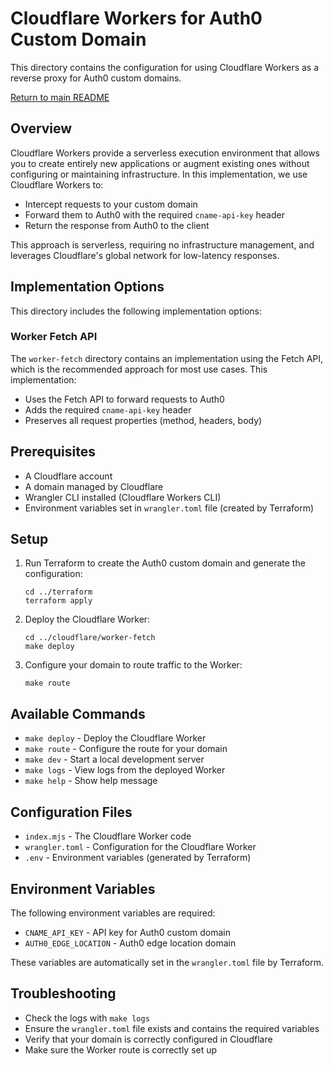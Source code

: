 # Cloudflare Workers for Auth0 Custom Domain

This directory contains the configuration for using Cloudflare Workers as a reverse proxy for Auth0 custom domains.

[Return to main README](../README.md)

## Overview

Cloudflare Workers provide a serverless execution environment that allows you to create entirely new applications or augment existing ones without configuring or maintaining infrastructure. In this implementation, we use Cloudflare Workers to:

- Intercept requests to your custom domain
- Forward them to Auth0 with the required `cname-api-key` header
- Return the response from Auth0 to the client

This approach is serverless, requiring no infrastructure management, and leverages Cloudflare's global network for low-latency responses.

## Implementation Options

This directory includes the following implementation options:

### Worker Fetch API

The `worker-fetch` directory contains an implementation using the Fetch API, which is the recommended approach for most use cases. This implementation:

- Uses the Fetch API to forward requests to Auth0
- Adds the required `cname-api-key` header
- Preserves all request properties (method, headers, body)

## Prerequisites

- A Cloudflare account
- A domain managed by Cloudflare
- Wrangler CLI installed (Cloudflare Workers CLI)
- Environment variables set in `wrangler.toml` file (created by Terraform)

## Setup

1. Run Terraform to create the Auth0 custom domain and generate the configuration:
   ```
   cd ../terraform
   terraform apply
   ```

2. Deploy the Cloudflare Worker:
   ```
   cd ../cloudflare/worker-fetch
   make deploy
   ```

3. Configure your domain to route traffic to the Worker:
   ```
   make route
   ```

## Available Commands

- `make deploy` - Deploy the Cloudflare Worker
- `make route` - Configure the route for your domain
- `make dev` - Start a local development server
- `make logs` - View logs from the deployed Worker
- `make help` - Show help message

## Configuration Files

- `index.mjs` - The Cloudflare Worker code
- `wrangler.toml` - Configuration for the Cloudflare Worker
- `.env` - Environment variables (generated by Terraform)

## Environment Variables

The following environment variables are required:
- `CNAME_API_KEY` - API key for Auth0 custom domain
- `AUTH0_EDGE_LOCATION` - Auth0 edge location domain

These variables are automatically set in the `wrangler.toml` file by Terraform.

## Troubleshooting

- Check the logs with `make logs`
- Ensure the `wrangler.toml` file exists and contains the required variables
- Verify that your domain is correctly configured in Cloudflare
- Make sure the Worker route is correctly set up